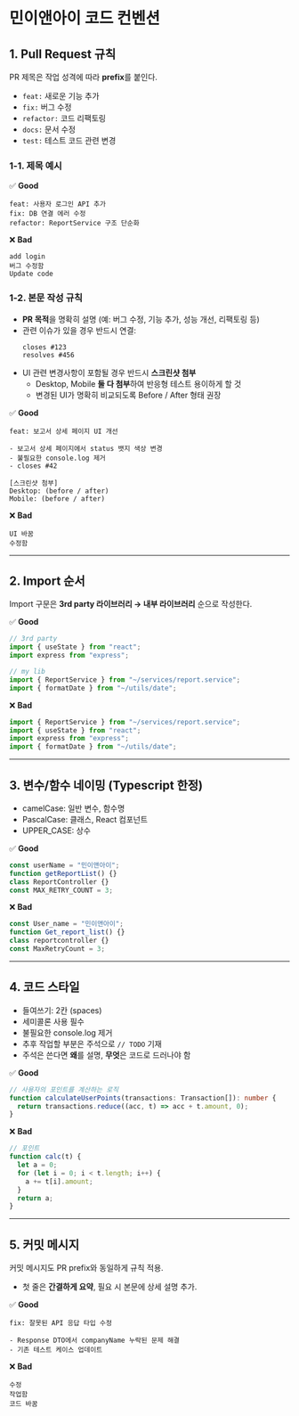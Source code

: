 # 민이앤아이 코드 컨벤션

## 1. Pull Request 규칙
PR 제목은 작업 성격에 따라 **prefix**를 붙인다.  
- `feat:` 새로운 기능 추가  
- `fix:` 버그 수정  
- `refactor:` 코드 리팩토링  
- `docs:` 문서 수정  
- `test:` 테스트 코드 관련 변경  

### 1-1. 제목 예시
✅ **Good**
```
feat: 사용자 로그인 API 추가
fix: DB 연결 에러 수정
refactor: ReportService 구조 단순화
```

❌ **Bad**
```
add login
버그 수정함
Update code
```

### 1-2. 본문 작성 규칙
- **PR 목적**을 명확히 설명 (예: 버그 수정, 기능 추가, 성능 개선, 리팩토링 등)  
- 관련 이슈가 있을 경우 반드시 연결:  
  ```
  closes #123
  resolves #456
  ```  
- UI 관련 변경사항이 포함될 경우 반드시 **스크린샷 첨부**  
  - Desktop, Mobile **둘 다 첨부**하여 반응형 테스트 용이하게 할 것  
  - 변경된 UI가 명확히 비교되도록 Before / After 형태 권장  

✅ **Good**
```
feat: 보고서 상세 페이지 UI 개선

- 보고서 상세 페이지에서 status 뱃지 색상 변경
- 불필요한 console.log 제거
- closes #42

[스크린샷 첨부]
Desktop: (before / after)
Mobile: (before / after)
```

❌ **Bad**
```
UI 바꿈
수정함
```

---

## 2. Import 순서
Import 구문은 **3rd party 라이브러리 → 내부 라이브러리** 순으로 작성한다.  

✅ **Good**
```ts
// 3rd party
import { useState } from "react";
import express from "express";

// my lib
import { ReportService } from "~/services/report.service";
import { formatDate } from "~/utils/date";
```

❌ **Bad**
```ts
import { ReportService } from "~/services/report.service";
import { useState } from "react";
import express from "express";
import { formatDate } from "~/utils/date";
```

---

## 3. 변수/함수 네이밍 (Typescript 한정)
- camelCase: 일반 변수, 함수명  
- PascalCase: 클래스, React 컴포넌트  
- UPPER_CASE: 상수  

✅ **Good**
```ts
const userName = "민이앤아이";
function getReportList() {}
class ReportController {}
const MAX_RETRY_COUNT = 3;
```

❌ **Bad**
```ts
const User_name = "민이앤아이";
function Get_report_list() {}
class reportcontroller {}
const MaxRetryCount = 3;
```

---

## 4. 코드 스타일
- 들여쓰기: 2칸 (spaces)  
- 세미콜론 사용 필수  
- 불필요한 console.log 제거
- 추후 작업할 부분은 주석으로 `// TODO` 기재
- 주석은 쓴다면 **왜**를 설명, **무엇**은 코드로 드러나야 함

✅ **Good**
```ts
// 사용자의 포인트를 계산하는 로직
function calculateUserPoints(transactions: Transaction[]): number {
  return transactions.reduce((acc, t) => acc + t.amount, 0);
}
```

❌ **Bad**
```ts
// 포인트
function calc(t) {
  let a = 0;
  for (let i = 0; i < t.length; i++) {
    a += t[i].amount;
  }
  return a;
}
```

---

## 5. 커밋 메시지
커밋 메시지도 PR prefix와 동일하게 규칙 적용.  
- 첫 줄은 **간결하게 요약**, 필요 시 본문에 상세 설명 추가.  

✅ **Good**
```
fix: 잘못된 API 응답 타입 수정

- Response DTO에서 companyName 누락된 문제 해결
- 기존 테스트 케이스 업데이트
```

❌ **Bad**
```
수정
작업함
코드 바꿈
```
